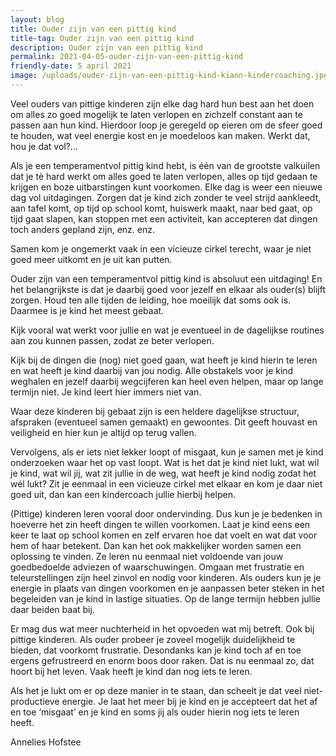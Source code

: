 ```yaml
---
layout: blog
title: Ouder zijn van een pittig kind
title-tag: Ouder zijn van een pittig kind
description: Ouder zijn van een pittig kind
permalink: 2021-04-05-ouder-zijn-van-een-pittig-kind
friendly-date: 5 april 2021
image: /uploads/ouder-zijn-van-een-pittig-kind-kiann-kindercoaching.jpg
---
```

Veel ouders van pittige kinderen zijn elke dag hard hun best aan het doen om alles zo goed mogelijk te laten verlopen en zichzelf constant aan te passen aan hun kind. Hierdoor loop je geregeld op eieren om de sfeer goed te houden, wat veel energie kost en je moedeloos kan maken. Werkt dat, hou je dat vol?...

Als je een temperamentvol pittig kind hebt, is één van de grootste valkuilen dat je tè hard werkt om alles goed te laten verlopen, alles op tijd gedaan te krijgen en boze uitbarstingen kunt voorkomen. Elke dag is weer een nieuwe dag vol uitdagingen. Zorgen dat je kind zich zonder te veel strijd aankleedt, aan tafel komt, op tijd op school komt, huiswerk maakt, naar bed gaat, op tijd gaat slapen, kan stoppen met een activiteit, kan accepteren dat dingen toch anders gepland zijn, enz. enz.

Samen kom je ongemerkt vaak in een vicieuze cirkel terecht, waar je niet goed meer uitkomt en je uit kan putten.

Ouder zijn van een temperamentvol pittig kind is absoluut een uitdaging! En het belangrijkste is dat je daarbij goed voor jezelf en elkaar als ouder(s) blijft zorgen. Houd ten alle tijden de leiding, hoe moeilijk dat soms ook is. Daarmee is je kind het meest gebaat.

Kijk vooral wat werkt voor jullie en wat je eventueel in de dagelijkse routines aan zou kunnen passen, zodat ze beter verlopen.

Kijk bij de dingen die (nog) niet goed gaan, wat heeft je kind hierin te leren en wat heeft je kind daarbij van jou nodig. Alle obstakels voor je kind weghalen en jezelf daarbij wegcijferen kan heel even helpen, maar op lange termijn niet. Je kind leert hier immers niet van.

Waar deze kinderen bij gebaat zijn is een heldere dagelijkse structuur, afspraken (eventueel samen gemaakt) en gewoontes. Dit geeft houvast en veiligheid en hier kun je altijd op terug vallen.

Vervolgens, als er iets niet lekker loopt of misgaat, kun je samen met je kind onderzoeken waar het op vast loopt. Wat is het dat je kind niet lukt, wat wil je kind, wat wil jij, wat zit jullie in de weg, wat heeft je kind nodig zodat het wél lukt? Zit je eenmaal in een vicieuze cirkel met elkaar en kom je daar niet goed uit, dan kan een kindercoach jullie hierbij helpen.

(Pittige) kinderen leren vooral door ondervinding. Dus kun je je bedenken in hoeverre het zin heeft dingen te willen voorkomen. Laat je kind eens een keer te laat op school komen en zelf ervaren hoe dat voelt en wat dat voor hem of haar betekent. Dan kan het ook makkelijker worden samen een oplossing te vinden. Ze leren nu eenmaal niet voldoende van jouw goedbedoelde adviezen of waarschuwingen. Omgaan met frustratie en teleurstellingen zijn heel zinvol en nodig voor kinderen. Als ouders kun je je energie in plaats van dingen voorkomen en je aanpassen beter steken in het begeleiden van je kind in lastige situaties. Op de lange termijn hebben jullie daar beiden baat bij.

Er mag dus wat meer nuchterheid in het opvoeden wat mij betreft. Ook bij pittige kinderen. Als ouder probeer je zoveel mogelijk duidelijkheid te bieden, dat voorkomt frustratie. Desondanks kan je kind toch af en toe ergens gefrustreerd en enorm boos door raken. Dat is nu eenmaal zo, dat hoort bij het leven. Vaak heeft je kind dan nog iets te leren.

Als het je lukt om er op deze manier in te staan, dan scheelt je dat veel niet-productieve energie. Je laat het meer bij je kind en je accepteert dat het af en toe ‘misgaat’ en je kind en soms jij als ouder hierin nog iets te leren heeft.

Annelies Hofstee